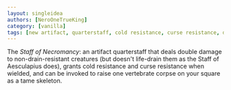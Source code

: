 ```yaml
---
layout: singleidea
authors: [NeroOneTrueKing]
category: [vanilla]
tags: [new artifact, quarterstaff, cold resistance, curse resistance, double damage, invoke, skeleton]
---
```

The *Staff of Necromancy*: an artifact quarterstaff that deals double damage to non-drain-resistant creatures (but doesn't life-drain them as the Staff of Aesculapius does), grants cold resistance and curse resistance when wielded, and can be invoked to raise one vertebrate corpse on your square as a tame skeleton.
